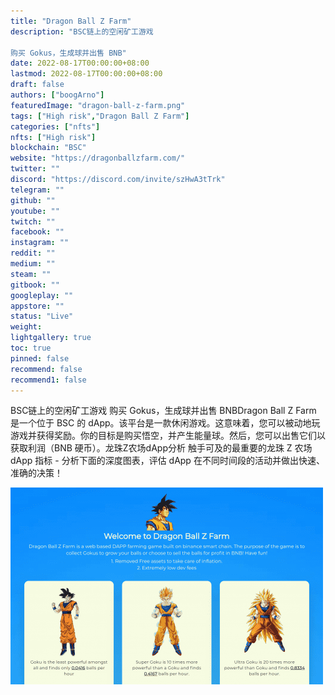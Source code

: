 ```yaml
---
title: "Dragon Ball Z Farm"
description: "BSC链上的空闲矿工游戏

购买 Gokus，生成球并出售 BNB"
date: 2022-08-17T00:00:00+08:00
lastmod: 2022-08-17T00:00:00+08:00
draft: false
authors: ["boogArno"]
featuredImage: "dragon-ball-z-farm.png"
tags: ["High risk","Dragon Ball Z Farm"]
categories: ["nfts"]
nfts: ["High risk"]
blockchain: "BSC"
website: "https://dragonballzfarm.com/"
twitter: ""
discord: "https://discord.com/invite/szHwA3tTrk"
telegram: ""
github: ""
youtube: ""
twitch: ""
facebook: ""
instagram: ""
reddit: ""
medium: ""
steam: ""
gitbook: ""
googleplay: ""
appstore: ""
status: "Live"
weight: 
lightgallery: true
toc: true
pinned: false
recommend: false
recommend1: false
---
```

BSC链上的空闲矿工游戏
购买 Gokus，生成球并出售 BNBDragon Ball Z Farm 是一个位于 BSC 的 dApp。该平台是一款休闲游戏。这意味着，您可以被动地玩游戏并获得奖励。你的目标是购买悟空，并产生能量球。然后，您可以出售它们以获取利润（BNB 硬币）。龙珠Z农场dApp分析
触手可及的最重要的龙珠 Z 农场 dApp 指标 - 分析下面的深度图表，评估 dApp 在不同时间段的活动并做出快速、准确的决策！

![dragonballzfarm-dapp-high-risk-bsc-image1-500x315_92572336344f50c4dbd7668060df63e5](dragonballzfarm-dapp-high-risk-bsc-image1-500x315_92572336344f50c4dbd7668060df63e5.png)

